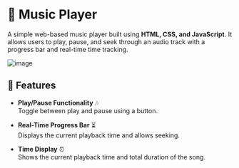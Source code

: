 # 🎵 Music Player  

A simple web-based music player built using **HTML, CSS, and JavaScript**. It allows users to play, pause, and seek through an audio track with a progress bar and real-time time tracking.  

![image](https://github.com/user-attachments/assets/ba9d02ae-0266-4ca8-bdfa-2a99d2f31ab8)

## 📌 Features  

- **Play/Pause Functionality** 🎶  
  Toggle between play and pause using a button.  

- **Real-Time Progress Bar** ⏳  
  Displays the current playback time and allows seeking.  

- **Time Display** ⏰  
  Shows the current playback time and total duration of the song.  
